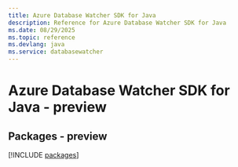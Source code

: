 ```yaml
---
title: Azure Database Watcher SDK for Java
description: Reference for Azure Database Watcher SDK for Java
ms.date: 08/29/2025
ms.topic: reference
ms.devlang: java
ms.service: databasewatcher
---
```

# Azure Database Watcher SDK for Java - preview
## Packages - preview
[!INCLUDE [packages](database-watcher-index.md)]